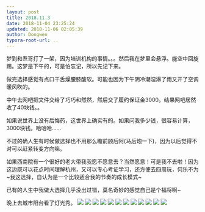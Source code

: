 ```yaml
---
layout: post
title: 2018.11.3
date: 2018-11-04 23:25:24
updated: 2018-11-06 02:05:39
author: Dongwen
typora-root-url: ..
---
```




梦到和焘哥打了一架，因为培训机构的事情。。。然后我在梦里会悬浮。能空中回旋踢。这梦是下午的，可是怕忘记，所以先记下来。

做完选择感觉有点口干舌燥腰膝酸软。可能也因为下午阴冷潮湿淋了雨又开了空调暖风吹的。

中午去网吧把文件交给了巧巧和然然，然后交了履约保证金3000。结果网吧居然收了40块钱。。

如果说世界上没有后悔药，这世界上确实有的。如果问我多少钱，很容易计算，3000块钱。哈哈哈……

不过的确人生有时候做选择也不用那么瞻前顾后阿(马后炮一下)，因为以后觉得不对可以赶紧转变方向嘛。

如果西南院有一个很好的老大带我我愿不愿意去？当然愿意！可是我不去啦！因为这边既可以花点时间理解杭州，又可以专心考证学习，还方便去四周玩，何乐不为~我这选择，自认为是一个比较适合我的节奏的成长模式~

已有的人生中我做大选择几乎没出过错，莫名奇妙的感觉自己是个福将啊~

晚上去城市阳台看了灯光秀。            ![](/img/in-post/p55445855.jpg)
![](/img/in-post/p55445856.jpg)
![](/img/in-post/p55445846.jpg)
![](/img/in-post/p55445849.jpg)
![](/img/in-post/p55445851.jpg)
![](/img/in-post/p55445843.jpg)
![](/img/in-post/p55445848.jpg)
![](/img/in-post/p55445845.jpg)
![](/img/in-post/p55445847.jpg)
![](/img/in-post/p55445852.jpg)
![](/img/in-post/p55445854.jpg)
![](/img/in-post/p55445844.jpg)
